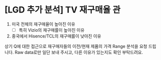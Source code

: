 # [LGD 추가 분석] TV 재구매율 관

1. 미국 전체의 재구매율이 높아진 이유
   - [ ] 특히 Vizio의 재구매률이 높아진 이유
3. 중국에서 Hisence/TCL의 재구매률이 낮아진 이유


상기 Q에 대한 접근으로 재구매자들의 이전/현재 제품의 가격 Range 분석을 요청 드립니다.
Raw data로만 일단 보내 주시고, 다른 이유가 있는지도 확인 부탁드려요.
